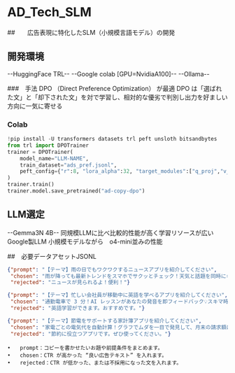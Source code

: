 # AD_Tech_SLM


##　　広告表現に特化したSLM（小規模言語モデル）の開発

## 開発環境
--HuggingFace TRL--
--Google colab [GPU=NvidiaA100]--
--Ollama--

###　手法
DPO （Direct Preference Optimization） が最適
DPO は「選ばれた文」と「却下された文」を対で学習し、相対的な優劣で判別し出力を好ましい方向に一気に寄せる

### Colab 
```python
!pip install -U transformers datasets trl peft unsloth bitsandbytes
from trl import DPOTrainer
trainer = DPOTrainer(
    model_name="LLM-NAME",
    train_dataset="ads_pref.jsonl",
    peft_config={"r":8, "lora_alpha":32, "target_modules":["q_proj","v_proj"]},
)
trainer.train()
trainer.model.save_pretrained("ad-copy-dpo")
```
## LLM選定
--Gemma3N 4B--
同規模LLMに比べ比較的性能が高く学習リソースが広いGoogle製LLM 小規模モデルながら　o4-mini並みの性能

##　必要データアセットJSONL
```json
{"prompt": "【テーマ】雨の日でもワクワクするニュースアプリを紹介してください", 
 "chosen": "雨が降っても最新トレンドをスマホでサクッとチェック！天気と話題を同時にキャッチして、移動中も退屈知らず♪", 
 "rejected": "ニュースが見られるよ！便利！"}

{"prompt": "【テーマ】忙しい会社員が移動中に英語を学べるアプリを紹介してください", 
 "chosen": "通勤電車で 3 分！AI レッスンがあなたの発音を即フィードバック💡スキマ時間で着実にスキルアップ！", 
 "rejected": "英語学習ができます。おすすめです。"}

{"prompt": "【テーマ】節電をサポートする家計簿アプリを紹介してください", 
 "chosen": "家電ごとの電気代を自動計算！グラフでムダを一目で発見して、月末の請求額にもうドキドキしません✨", 
 "rejected": "節約に役立つアプリです。ぜひ使ってください。"}
```
	•	prompt：コピーを書かせたいお題や前提条件をまとめます。
	•	chosen：CTR が高かった “良い広告テキスト” を入れます。
	•	rejected：CTR が低かった、または不採用になった文を入れます。
